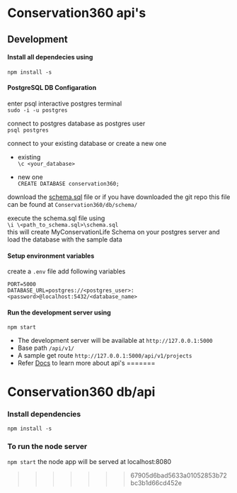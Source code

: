 # Conservation360 api's

## Development

#### Install all dependecies using

`npm install -s`

#### PostgreSQL DB Configaration

enter psql interactive postgres terminal\
`sudo -i -u postgres`

connect to postgres database as postgres user\
`psql postgres`

connect to your existing database or create a new one

- existing\
  `\c <your_database>`

- new one\
  `CREATE DATABASE conservation360;`

download the [schema.sql](https://github.com/my-conservation-life/Conservation360/blob/dev/db/schema/schema.sql) file or if you have downloaded the git repo this file can be found at `Conservation360/db/schema/`

execute the schema.sql file using\
`\i \<path_to_schema.sql>\schema.sql`\
this will create MyConservationLife Schema on your postgres server and load the database with the sample data

#### Setup environment variables

create a `.env` file add following variables

```
PORT=5000
DATABASE_URL=postgres://<postgres_user>:<password>@localhost:5432/<database_name>
```

#### Run the development server using

`npm start`

- The development server will be available at `http://127.0.0.1:5000`
- Base path `/api/v1/`
- A sample get route `http://127.0.0.1:5000/api/v1/projects`
- Refer [Docs](https://github.com/my-conservation-life/Conservation360/tree/dev/db/docs) to learn more about api's
=======
# Conservation360 db/api

### Install dependencies
```npm install -s ```

### To run the node server
```npm start```
the node app will be served at localhost:8080
>>>>>>> 67905d6bad5633a01052853b72bc3b1d66cd452e
